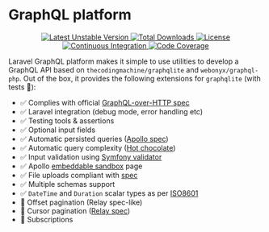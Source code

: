 # GraphQL platform

<p align="center">
    <a href="https://packagist.org/packages/tenantcloud/laravel-graphql-platform" title="Latest Unstable Version">
        <img src="https://poser.pugx.org/tenantcloud/laravel-graphql-platform/v/unstable" alt="Latest Unstable Version" />
    </a>
    <a href="https://packagist.org/packages/tenantcloud/laravel-graphql-platform" title="Total Downloads">
        <img src="https://poser.pugx.org/tenantcloud/laravel-graphql-platform/downloads" alt="Total Downloads" />
    </a>
    <a href="https://packagist.org/packages/tenantcloud/laravel-graphql-platform" title="License">
        <img src="https://poser.pugx.org/tenantcloud/laravel-graphql-platform/license" alt="License" />
    </a>
    <a href="https://github.com/tenantcloud/laravel-graphql-platform/actions" title="Continuous Integration">
        <img src="https://github.com/tenantcloud/laravel-graphql-platform/workflows/tests.yml/badge.svg" alt="Continuous Integration" />
    </a>
    <a href="https://codecov.io/gh/tenantcloud/laravel-graphql-platform" title="Code Coverage">
        <img src="https://codecov.io/gh/tenantcloud/laravel-graphql-platform/branch/master/graph/badge.svg" alt="Code Coverage" />
    </a>
</p>

Laravel GraphQL platform makes it simple to use utilities to develop a GraphQL API based
on `thecodingmachine/graphqlite` and `webonyx/graphql-php`. Out of the box, it provides
the following extensions for `graphqlite` (with tests 🎉):

- ✅ Complies with official [GraphQL-over-HTTP spec](https://github.com/graphql/graphql-over-http/blob/main/spec/GraphQLOverHTTP.md#sec-Response)
- ✅ Laravel integration (debug mode, error handling etc)
- ✅ Testing tools & assertions
- ✅ Optional input fields
- ✅ Automatic persisted queries ([Apollo spec](https://www.apollographql.com/docs/apollo-server/performance/apq))
- ✅ Automatic query complexity ([Hot chocolate](https://chillicream.com/docs/hotchocolate/v13/security/operation-complexity))
- ✅ Input validation using [Symfony validator](https://symfony.com/doc/current/validation.html)
- ✅ Apollo [embeddable sandbox](https://www.apollographql.com/docs/graphos/explorer) page
- ✅ File uploads compliant with [spec](https://github.com/jaydenseric/graphql-multipart-request-spec)
- ✅ Multiple schemas support
- ✅ `DateTime` and `Duration` scalar types as per [ISO8601](https://en.wikipedia.org/wiki/ISO_8601)
- 🚧 Offset pagination (Relay spec-like)
- 🚧 Cursor pagination ([Relay spec](https://github.com/facebook/relay/blob/main/website/spec/Connections.md))
- 🚧 Subscriptions
